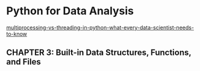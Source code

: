 # Python for Data Analysis
[multiprocessing-vs-threading-in-python-what-every-data-scientist-needs-to-know](https://blog.floydhub.com/multiprocessing-vs-threading-in-python-what-every-data-scientist-needs-to-know/)
## CHAPTER 3: Built-in Data Structures, Functions, and Files


